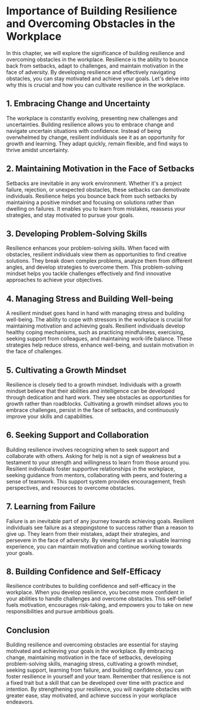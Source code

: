 # Importance of Building Resilience and Overcoming Obstacles in the Workplace

In this chapter, we will explore the significance of building resilience and overcoming obstacles in the workplace. Resilience is the ability to bounce back from setbacks, adapt to challenges, and maintain motivation in the face of adversity. By developing resilience and effectively navigating obstacles, you can stay motivated and achieve your goals. Let's delve into why this is crucial and how you can cultivate resilience in the workplace.

## 1\. Embracing Change and Uncertainty

The workplace is constantly evolving, presenting new challenges and uncertainties. Building resilience allows you to embrace change and navigate uncertain situations with confidence. Instead of being overwhelmed by change, resilient individuals see it as an opportunity for growth and learning. They adapt quickly, remain flexible, and find ways to thrive amidst uncertainty.

## 2\. Maintaining Motivation in the Face of Setbacks

Setbacks are inevitable in any work environment. Whether it's a project failure, rejection, or unexpected obstacles, these setbacks can demotivate individuals. Resilience helps you bounce back from such setbacks by maintaining a positive mindset and focusing on solutions rather than dwelling on failures. It enables you to learn from mistakes, reassess your strategies, and stay motivated to pursue your goals.

## 3\. Developing Problem-Solving Skills

Resilience enhances your problem-solving skills. When faced with obstacles, resilient individuals view them as opportunities to find creative solutions. They break down complex problems, analyze them from different angles, and develop strategies to overcome them. This problem-solving mindset helps you tackle challenges effectively and find innovative approaches to achieve your objectives.

## 4\. Managing Stress and Building Well-being

A resilient mindset goes hand in hand with managing stress and building well-being. The ability to cope with stressors in the workplace is crucial for maintaining motivation and achieving goals. Resilient individuals develop healthy coping mechanisms, such as practicing mindfulness, exercising, seeking support from colleagues, and maintaining work-life balance. These strategies help reduce stress, enhance well-being, and sustain motivation in the face of challenges.

## 5\. Cultivating a Growth Mindset

Resilience is closely tied to a growth mindset. Individuals with a growth mindset believe that their abilities and intelligence can be developed through dedication and hard work. They see obstacles as opportunities for growth rather than roadblocks. Cultivating a growth mindset allows you to embrace challenges, persist in the face of setbacks, and continuously improve your skills and capabilities.

## 6\. Seeking Support and Collaboration

Building resilience involves recognizing when to seek support and collaborate with others. Asking for help is not a sign of weakness but a testament to your strength and willingness to learn from those around you. Resilient individuals foster supportive relationships in the workplace, seeking guidance from mentors, collaborating with peers, and fostering a sense of teamwork. This support system provides encouragement, fresh perspectives, and resources to overcome obstacles.

## 7\. Learning from Failure

Failure is an inevitable part of any journey towards achieving goals. Resilient individuals see failure as a steppingstone to success rather than a reason to give up. They learn from their mistakes, adapt their strategies, and persevere in the face of adversity. By viewing failure as a valuable learning experience, you can maintain motivation and continue working towards your goals.

## 8\. Building Confidence and Self-Efficacy

Resilience contributes to building confidence and self-efficacy in the workplace. When you develop resilience, you become more confident in your abilities to handle challenges and overcome obstacles. This self-belief fuels motivation, encourages risk-taking, and empowers you to take on new responsibilities and pursue ambitious goals.

## Conclusion

Building resilience and overcoming obstacles are essential for staying motivated and achieving your goals in the workplace. By embracing change, maintaining motivation in the face of setbacks, developing problem-solving skills, managing stress, cultivating a growth mindset, seeking support, learning from failure, and building confidence, you can foster resilience in yourself and your team. Remember that resilience is not a fixed trait but a skill that can be developed over time with practice and intention. By strengthening your resilience, you will navigate obstacles with greater ease, stay motivated, and achieve success in your workplace endeavors.
